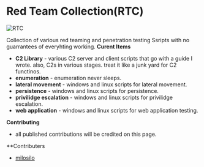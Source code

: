 # Red Team Collection(RTC)

![RTC](https://i.redd.it/g7edvoipsylb1.png)

Collection of various red teaming and penetration testing Ssripts with no guarrantees of everyhting working.
**Curent Items** 
- **C2 Library** - various C2 server and client scripts that go with a guide I wrote. also, C2s in various stages. treat it like a junk yard for C2 functinos.
- **enumeration** - enumeration never sleeps.
- **lateral movement** - windows and linux scripts for lateral movement.
- **persistence** - windows and linux scripts for persistence.
- **privilidge escalation** - windows and linux scripts for privilidge escalation.
- **web application** - windows and linux scripts for web application testing.

**Contributing**
- all published contributions will be credited on this page. 

**Contributers
- [milosilo](https://github.com/milosilo)
